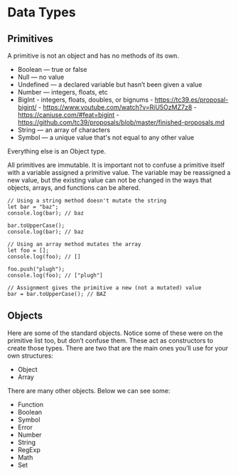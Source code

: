 # Data Types

## Primitives

A primitive is not an object and has no methods of its own.

- Boolean — true or false
- Null — no value
- Undefined — a declared variable but hasn’t been given a value
- Number — integers, floats, etc
- BigInt - integers, floats, doubles, or bignums - https://tc39.es/proposal-bigint/ - https://www.youtube.com/watch?v=RiU5OzMZ7z8 - https://caniuse.com/#feat=bigint - https://github.com/tc39/proposals/blob/master/finished-proposals.md
- String — an array of characters
- Symbol — a unique value that's not equal to any other value

Everything else is an Object type.

All primitives are immutable. It is important not to confuse a primitive itself with a variable assigned a primitive value. The variable may be reassigned a new value, but the existing value can not be changed in the ways that objects, arrays, and functions can be altered.

```
// Using a string method doesn't mutate the string
let bar = "baz";
console.log(bar); // baz

bar.toUpperCase();
console.log(bar); // baz
```

```
// Using an array method mutates the array
let foo = [];
console.log(foo); // []

foo.push("plugh");
console.log(foo); // ["plugh"]
```

```
// Assignment gives the primitive a new (not a mutated) value
bar = bar.toUpperCase(); // BAZ
```

## Objects

Here are some of the standard objects. Notice some of these were on the primitive list too, but don’t confuse them. These act as constructors to create those types.
There are two that are the main ones you’ll use for your own structures:

- Object
- Array

There are many other objects. Below we can see some:

- Function
- Boolean
- Symbol
- Error
- Number
- String
- RegExp
- Math
- Set
